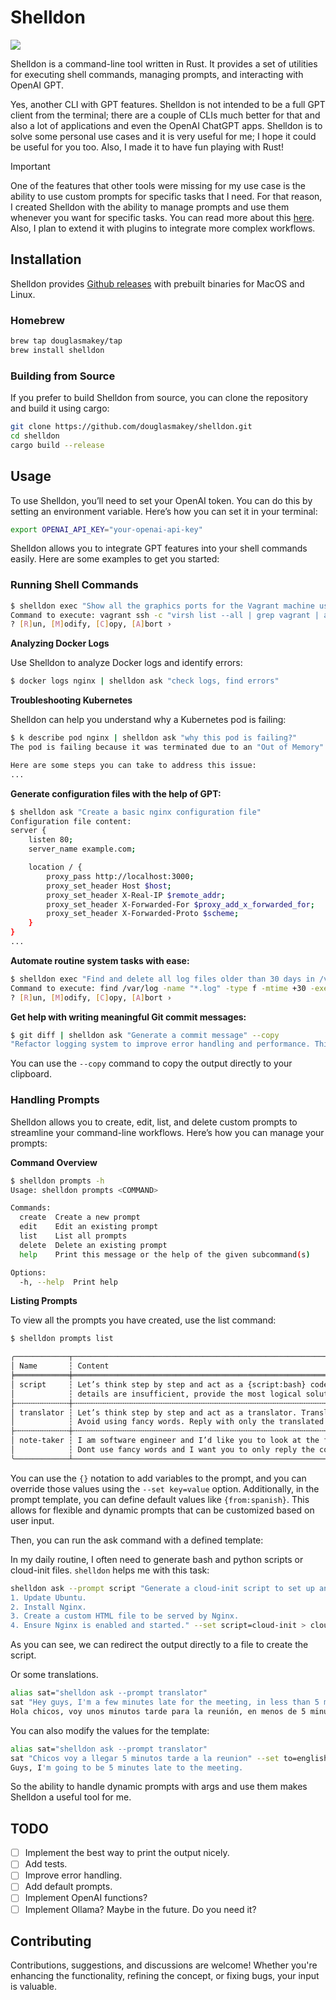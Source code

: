 # Shelldon

![](./assets/shelldon.jpeg)

Shelldon is a command-line tool written in Rust. It provides a set of utilities for executing shell commands, managing prompts, and interacting with OpenAI GPT.

Yes, another CLI with GPT features. Shelldon is not intended to be a full GPT client from the terminal; there are a couple of CLIs much better for that and also a lot of applications and even the OpenAI ChatGPT apps. Shelldon is to solve some personal use cases and it is very useful for me; I hope it could be useful for you too. Also, I made it to have fun playing with Rust!

> [!IMPORTANT]
> One of the features that other tools were missing for my use case is the ability to use custom prompts for specific tasks that I need. For that reason, I created Shelldon with the ability to manage prompts and use them whenever you want for specific tasks. You can read more about this [here](https://github.com/douglasmakey/shelldon?tab=readme-ov-file#handling-prompts). Also, I plan to extend it with plugins to integrate more complex workflows.

## Installation

Shelldon provides [Github releases](https://github.com/douglasmakey/shelldon/releases) with prebuilt binaries for MacOS and Linux.

### Homebrew

```sh
brew tap douglasmakey/tap
brew install shelldon
```

### Building from Source

If you prefer to build Shelldon from source, you can clone the repository and build it using cargo:

```sh
git clone https://github.com/douglasmakey/shelldon.git
cd shelldon
cargo build --release
```

## Usage

To use Shelldon, you’ll need to set your OpenAI token. You can do this by setting an environment variable. Here’s how you can set it in your terminal:

```sh
export OPENAI_API_KEY="your-openai-api-key"
```

Shelldon allows you to integrate GPT features into your shell commands easily. Here are some examples to get you started:

### Running Shell Commands

```sh
$ shelldon exec "Show all the graphics ports for the Vagrant machine using Libvirt."
Command to execute: vagrant ssh -c "virsh list --all | grep vagrant | awk '{print \$1}' | xargs -I {} virsh domdisplay {}"
? [R]un, [M]odify, [C]opy, [A]bort › 
```

**Analyzing Docker Logs**

Use Shelldon to analyze Docker logs and identify errors:

```sh
$ docker logs nginx | shelldon ask "check logs, find errors"
```

**Troubleshooting Kubernetes**

Shelldon can help you understand why a Kubernetes pod is failing:

```sh
$ k describe pod nginx | shelldon ask "why this pod is failing?"
The pod is failing because it was terminated due to an "Out of Memory" (OOM) condition. The `OOMKilled` reason indicates that the container running in the pod exceeded its memory limit, causing the system to kill the process to prevent it from affecting other processes on the node.

Here are some steps you can take to address this issue:
...
```

**Generate configuration files with the help of GPT:**

```sh
$ shelldon ask "Create a basic nginx configuration file"
Configuration file content:
server {
    listen 80;
    server_name example.com;

    location / {
        proxy_pass http://localhost:3000;
        proxy_set_header Host $host;
        proxy_set_header X-Real-IP $remote_addr;
        proxy_set_header X-Forwarded-For $proxy_add_x_forwarded_for;
        proxy_set_header X-Forwarded-Proto $scheme;
    }
}
...
```

**Automate routine system tasks with ease:**

```sh
$ shelldon exec "Find and delete all log files older than 30 days in /var/log"
Command to execute: find /var/log -name "*.log" -type f -mtime +30 -exec rm {} \;
? [R]un, [M]odify, [C]opy, [A]bort › 
```

**Get help with writing meaningful Git commit messages:**

```sh
$ git diff | shelldon ask "Generate a commit message" --copy
"Refactor logging system to improve error handling and performance. This change updates the logging library and adjusts the log levels for better clarity."
```

You can use the `--copy` command to copy the output directly to your clipboard.

### Handling Prompts

Shelldon allows you to create, edit, list, and delete custom prompts to streamline your command-line workflows. Here’s how you can manage your prompts:

**Command Overview**

```sh
$ shelldon prompts -h
Usage: shelldon prompts <COMMAND>

Commands:
  create  Create a new prompt
  edit    Edit an existing prompt
  list    List all prompts
  delete  Delete an existing prompt
  help    Print this message or the help of the given subcommand(s)

Options:
  -h, --help  Print help
```

**Listing Prompts**

To view all the prompts you have created, use the list command:

```sh
$ shelldon prompts list

╭────────────┬─────────────────────────────────────────────────────────────────────────────────────────────────────────────────────────────────────────────────────────────────────────────────────────────────────────────────────────────────────────────────────────┬───────────╮
│ Name       ┆ Content                                                                                                                                                                                                                                                 ┆ Variables │
╞════════════╪═════════════════════════════════════════════════════════════════════════════════════════════════════════════════════════════════════════════════════════════════════════════════════════════════════════════════════════════════════════════════════════╪═══════════╡
│ script     ┆ Let’s think step by step and act as a {script:bash} code scripts expert. Provide only the {script} script code as output without any descriptions or explanations. Ensure the output is in plain text format without Markdown formatting or symbols. If ┆ script    │
│            ┆ details are insufficient, provide the most logical solution. You are not allowed to ask for more details. Just print the script directly.                                                                                                               ┆           │
├╌╌╌╌╌╌╌╌╌╌╌╌┼╌╌╌╌╌╌╌╌╌╌╌╌╌╌╌╌╌╌╌╌╌╌╌╌╌╌╌╌╌╌╌╌╌╌╌╌╌╌╌╌╌╌╌╌╌╌╌╌╌╌╌╌╌╌╌╌╌╌╌╌╌╌╌╌╌╌╌╌╌╌╌╌╌╌╌╌╌╌╌╌╌╌╌╌╌╌╌╌╌╌╌╌╌╌╌╌╌╌╌╌╌╌╌╌╌╌╌╌╌╌╌╌╌╌╌╌╌╌╌╌╌╌╌╌╌╌╌╌╌╌╌╌╌╌╌╌╌╌╌╌╌╌╌╌╌╌╌╌╌╌╌╌╌╌╌╌╌╌╌╌╌╌╌╌╌╌╌╌╌╌╌╌╌╌╌╌╌╌╌╌╌╌╌╌╌╌╌╌╌╌╌╌╌╌╌╌╌╌╌╌╌╌╌╌╌╌╌╌╌╌╌╌╌╌╌╌╌╌╌╌╌╌╌╌╌╌╌╌╌╌╌╌╌╌╌╌╌╌╌╌╌╌╌╌╌╌╌╌╌┼╌╌╌╌╌╌╌╌╌╌╌┤
│ translator ┆ Let’s think step by step and act as a translator. Translate the following text from {from:english} to {to:spanish}. Make it sound natural to a native speaker of {to} while keeping the original tone. Do only minimal edits without changing the tone. ┆ from, to  │
│            ┆ Avoid using fancy words. Reply with only the translated text and nothing else. Do not provide explanations.                                                                                                                                             ┆           │
├╌╌╌╌╌╌╌╌╌╌╌╌┼╌╌╌╌╌╌╌╌╌╌╌╌╌╌╌╌╌╌╌╌╌╌╌╌╌╌╌╌╌╌╌╌╌╌╌╌╌╌╌╌╌╌╌╌╌╌╌╌╌╌╌╌╌╌╌╌╌╌╌╌╌╌╌╌╌╌╌╌╌╌╌╌╌╌╌╌╌╌╌╌╌╌╌╌╌╌╌╌╌╌╌╌╌╌╌╌╌╌╌╌╌╌╌╌╌╌╌╌╌╌╌╌╌╌╌╌╌╌╌╌╌╌╌╌╌╌╌╌╌╌╌╌╌╌╌╌╌╌╌╌╌╌╌╌╌╌╌╌╌╌╌╌╌╌╌╌╌╌╌╌╌╌╌╌╌╌╌╌╌╌╌╌╌╌╌╌╌╌╌╌╌╌╌╌╌╌╌╌╌╌╌╌╌╌╌╌╌╌╌╌╌╌╌╌╌╌╌╌╌╌╌╌╌╌╌╌╌╌╌╌╌╌╌╌╌╌╌╌╌╌╌╌╌╌╌╌╌╌╌╌╌╌╌╌╌╌╌╌╌┼╌╌╌╌╌╌╌╌╌╌╌┤
│ note-taker ┆ I am software engineer and I’d like you to look at the following text I wrote and edit it to make it sound more natural to a native English speaker. Do only minimal/minor edits without changing the tone of the text, which should remain the same.   ┆           │
│            ┆ Dont use fancy words and I want you to only reply the correction, the improvements and nothing else, do not write explanations.                                                                                                                         ┆           │
╰────────────┴─────────────────────────────────────────────────────────────────────────────────────────────────────────────────────────────────────────────────────────────────────────────────────────────────────────────────────────────────────────────────────────┴───────────╯
```

You can use the `{}` notation to add variables to the prompt, and you can override those values using the `--set key=value` option. Additionally, in the prompt template, you can define default values like `{from:spanish}`. This allows for flexible and dynamic prompts that can be customized based on user input.

Then, you can run the ask command with a defined template:

In my daily routine, I often need to generate bash and python scripts or cloud-init files. `shelldon` helps me with this task:

```sh
shelldon ask --prompt script "Generate a cloud-init script to set up an Ubuntu server with the following steps:
1. Update Ubuntu.
2. Install Nginx.
3. Create a custom HTML file to be served by Nginx.
4. Ensure Nginx is enabled and started." --set script=cloud-init > cloud-init
```

As you can see, we can redirect the output directly to a file to create the script.

Or some translations.

```sh
alias sat="shelldon ask --prompt translator"
sat "Hey guys, I'm a few minutes late for the meeting, in less than 5 minutes I'll be there."
Hola chicos, voy unos minutos tarde para la reunión, en menos de 5 minutos estaré ahí.
```

You can also modify the values for the template:

```sh
alias sat="shelldon ask --prompt translator"
sat "Chicos voy a llegar 5 minutos tarde a la reunion" --set to=english --set from=spanish
Guys, I'm going to be 5 minutes late to the meeting.
```

So the ability to handle dynamic prompts with args and use them makes Shelldon a useful tool for me.

## TODO

- [ ] Implement the best way to print the output nicely.
- [ ] Add tests.
- [ ] Improve error handling.
- [ ] Add default prompts.
- [ ] Implement OpenAI functions?
- [ ] Implement Ollama? Maybe in the future. Do you need it?

## Contributing

Contributions, suggestions, and discussions are welcome! Whether you're enhancing the functionality, refining the concept, or fixing bugs, your input is valuable.


